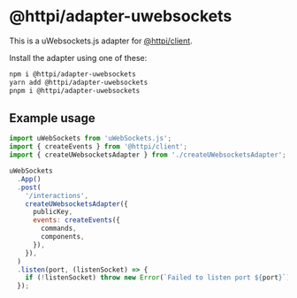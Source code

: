 # @httpi/adapter-uwebsockets

This is a uWebsockets.js adapter for [@httpi/client](https://github.com/real2two/httpi/tree/main/packages/client).

Install the adapter using one of these:

```bash
npm i @httpi/adapter-uwebsockets
yarn add @httpi/adapter-uwebsockets
pnpm i @httpi/adapter-uwebsockets
```

## Example usage

```js
import uWebSockets from 'uWebSockets.js';
import { createEvents } from '@httpi/client';
import { createUWebsocketsAdapter } from './createUWebsocketsAdapter';

uWebSockets
  .App()
  .post(
    '/interactions',
    createUWebsocketsAdapter({
      publicKey,
      events: createEvents({
        commands,
        components,
      }),
    }),
  )
  .listen(port, (listenSocket) => {
    if (!listenSocket) throw new Error(`Failed to listen port ${port}`);
  });
```
